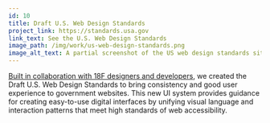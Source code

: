 ```yaml
---
id: 10
title: Draft U.S. Web Design Standards
project_link: https://standards.usa.gov
link_text: See the U.S. Web Design Standards
image_path: /img/work/us-web-design-standards.png
image_alt_text: A partial screenshot of the US web design standards site
---
```


[Built in collaboration with 18F designers and developers](https://medium.com/@USDigitalService/introducing-u-s-web-design-standards-aff21383afd6#.1vunnmtyr), we created the Draft U.S. Web Design Standards to bring consistency and good user experience to government websites. This new UI system provides guidance for creating easy-to-use digital interfaces by unifying visual language and interaction patterns that meet high standards of web accessibility. 